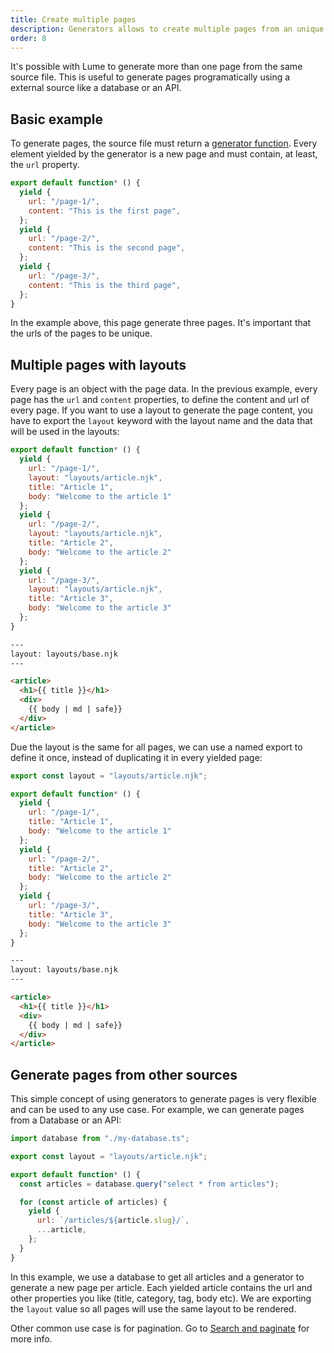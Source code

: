 ```yaml
---
title: Create multiple pages
description: Generators allows to create multiple pages from an unique source file
order: 8
---
```


It's possible with Lume to generate more than one page from the same source
file. This is useful to generate pages programatically using a external source
like a database or an API.

## Basic example

To generate pages, the source file must return a
[generator function](https://developer.mozilla.org/en-US/docs/Web/JavaScript/Reference/Statements/function*).
Every element yielded by the generator is a new page and must contain, at least,
the `url` property.

```js
export default function* () {
  yield {
    url: "/page-1/",
    content: "This is the first page",
  };
  yield {
    url: "/page-2/",
    content: "This is the second page",
  };
  yield {
    url: "/page-3/",
    content: "This is the third page",
  };
}
```

In the example above, this page generate three pages. It's important that the
urls of the pages to be unique.

## Multiple pages with layouts

Every page is an object with the page data. In the previous example, every page
has the `url` and `content` properties, to define the content and url of every
page. If you want to use a layout to generate the page content, you have to
export the `layout` keyword with the layout name and the data that will be used
in the layouts:

<lume-code>

```js {title="pages.tmpl.js"}
export default function* () {
  yield {
    url: "/page-1/",
    layout: "layouts/article.njk",
    title: "Article 1",
    body: "Welcome to the article 1"
  };
  yield {
    url: "/page-2/",
    layout: "layouts/article.njk",
    title: "Article 2",
    body: "Welcome to the article 2"
  };
  yield {
    url: "/page-3/",
    layout: "layouts/article.njk",
    title: "Article 3",
    body: "Welcome to the article 3"
  };
}
```

```html {title=_includes/layouts/article.njk}
---
layout: layouts/base.njk
---

<article>
  <h1>{{ title }}</h1>
  <div>
    {{ body | md | safe}}
  </div>
</article>
```

</lume-code>

Due the layout is the same for all pages, we can use a named export to define it
once, instead of duplicating it in every yielded page:

<lume-code>

```js {title="pages.tmpl.js"}
export const layout = "layouts/article.njk";

export default function* () {
  yield {
    url: "/page-1/",
    title: "Article 1",
    body: "Welcome to the article 1"
  };
  yield {
    url: "/page-2/",
    title: "Article 2",
    body: "Welcome to the article 2"
  };
  yield {
    url: "/page-3/",
    title: "Article 3",
    body: "Welcome to the article 3"
  };
}
```

```html {title=_includes/layouts/article.njk}
---
layout: layouts/base.njk
---

<article>
  <h1>{{ title }}</h1>
  <div>
    {{ body | md | safe}}
  </div>
</article>
```

</lume-code>

## Generate pages from other sources

This simple concept of using generators to generate pages is very flexible and
can be used to any use case. For example, we can generate pages from a Database
or an API:

```js
import database from "./my-database.ts";

export const layout = "layouts/article.njk";

export default function* () {
  const articles = database.query("select * from articles");

  for (const article of articles) {
    yield {
      url: `/articles/${article.slug}/`,
      ...article,
    };
  }
}
```

In this example, we use a database to get all articles and a generator to
generate a new page per article. Each yielded article contains the url and other
properties you like (title, category, tag, body etc). We are exporting the
`layout` value so all pages will use the same layout to be rendered.

Other common use case is for pagination. Go to
[Search and paginate](./searching.md) for more info.

